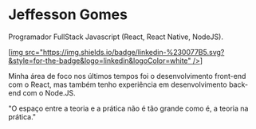 # Jeffesson Gomes

Programador FullStack Javascript (React, React Native, NodeJS).

[[img src="https://img.shields.io/badge/linkedin-%230077B5.svg?&style=for-the-badge&logo=linkedin&logoColor=white" />](https://www.linkedin.com/in/jeffesson-gomes-de-almeida-2b36911aa//)]

Minha área de foco nos últimos tempos foi o desenvolvimento front-end com o React, mas também tenho experiência em desenvolvimento back-end com o Node.JS.

"O espaço entre a teoria e a prática não é tão grande como é, a teoria na prática."
